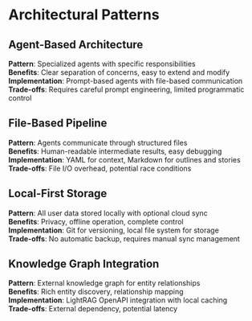 # Architectural Patterns

## Agent-Based Architecture

**Pattern**: Specialized agents with specific responsibilities  
**Benefits**: Clear separation of concerns, easy to extend and modify  
**Implementation**: Prompt-based agents with file-based communication  
**Trade-offs**: Requires careful prompt engineering, limited programmatic control  

## File-Based Pipeline

**Pattern**: Agents communicate through structured files  
**Benefits**: Human-readable intermediate results, easy debugging  
**Implementation**: YAML for context, Markdown for outlines and stories  
**Trade-offs**: File I/O overhead, potential race conditions  

## Local-First Storage

**Pattern**: All user data stored locally with optional cloud sync  
**Benefits**: Privacy, offline operation, complete control  
**Implementation**: Git for versioning, local file system for storage  
**Trade-offs**: No automatic backup, requires manual sync management  

## Knowledge Graph Integration

**Pattern**: External knowledge graph for entity relationships  
**Benefits**: Rich entity discovery, relationship mapping  
**Implementation**: LightRAG OpenAPI integration with local caching  
**Trade-offs**: External dependency, potential latency  
